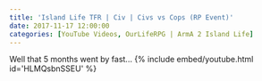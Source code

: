 ```yaml
---
title: 'Island Life TFR | Civ | Civs vs Cops (RP Event)'
date: 2017-11-17 12:00:00
categories: [YouTube Videos, OurLifeRPG | ArmA 2 Island Life]
---
```

Well that 5 months went by fast...
{% include embed/youtube.html id='HLMQsbnSSEU' %}